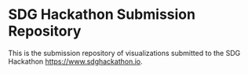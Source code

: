 # SDG Hackathon Submission Repository
This is the submission repository of visualizations submitted to the SDG Hackathon <https://www.sdghackathon.io>.
